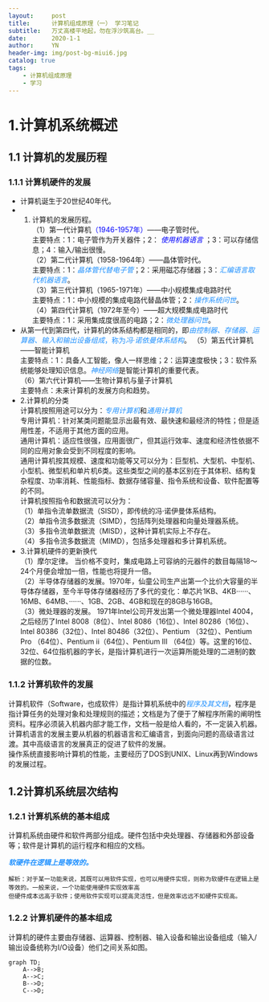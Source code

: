```yaml
---
layout:     post
title:      计算机组成原理（一） 学习笔记
subtitle:   万丈高楼平地起，勿在浮沙筑高台。__
date:       2020-1-1
author:     YN
header-img: img/post-bg-miui6.jpg
catalog: true
tags:
    - 计算机组成原理
    - 学习
--- 
```

# 1.计算机系统概述
## 1.1 计算机的发展历程
###  1.1.1 计算机硬件的发展
- 计算机诞生于20世纪40年代。
- 1. 计算机的发展历程。  
      （1）第一代计算机<font color=blue >（1946-1957年）</font>——电子管时代。  
	             主要特点：1：电子管作为开关器件；2：<font color=blue > *使用机器语言* </font>；3：可以存储信息；4：输入/输出很慢。  
	（2）第二代计算机（1958-1964年）——晶体管时代。  
			主要特点：1：<font color=#1E90FF>*晶体管代替电子管*</font>；2：采用磁芯存储器；3：<font color=#1E90FF>*汇编语言取代机器语言*</font>。  
	（3）第三代计算机（1965-1971年）——中小规模集成电路时代  
			主要特点：1：中小规模的集成电路代替晶体管；2：<font color=#1E90FF>*操作系统问世*</font>。  
	（4）第四代计算机（1972年至今）——超大规模集成电路时代  
			主要特点：1：采用集成度很高的电路；2：<font color=#1E90FF>*微处理器问世*</font>。
- 从第一代到第四代，计算机的体系结构都是相同的，即<font color=#1E90FF>*由控制器、存储器、运算器、输入和输出设备组成*，称为*冯·诺依曼体系结构*</font>。
	（5）第五代计算机——智能计算机  
			主要特点：1：具备人工智能，像人一样思维；2：运算速度极快；3：软件系统能够处理知识信息。<font color=#1E90FF>*神经网络*</font>是智能计算机的重要代表。  
	（6）第六代计算机——生物计算机与量子计算机  
			主要特点：未来计算机的发展方向和趋势。  
- 2.计算机的分类  
  计算机按照用途可以分为：<font color=#1E90FF>*专用计算机*</font>和<font color=#1E90FF>*通用计算机*</font>  
  专用计算机：针对某类问题能显示出最有效、最快速和最经济的特性；但是适用性差，不适用于其他方面的应用。  
  通用计算机：适应性很强，应用面很广，但其运行效率、速度和经济性依据不同的应用对象会受到不同程度的影响。  
  通用计算机按其规模、速度和功能等又可以分为：巨型机、大型机、中型机、小型机、微型机和单片机6类。这些类型之间的基本区别在于其体积、结构复杂程度、功率消耗、性能指标、数据存储容量、指令系统和设备、软件配置等的不同。    
  计算机按照指令和数据流可以分为：  
  	（1）单指令流单数据流（SISD），即传统的冯·诺伊曼体系结构。  
  	（2）单指令流多数据流（SIMD），包括阵列处理器和向量处理器系统。  
  	（3）多指令流单数据流（MISD），这种计算机实际上不存在。  
  	（4）多指令流多数据流（MIMD），包括多处理器和多计算机系统。  
- 3.计算机硬件的更新换代  
  （1）摩尔定律。  当价格不变时，集成电路上可容纳的元器件的数目每隔18～24个月便会增加一倍，性能也将提升一倍。  
  （2）半导体存储器的发展。1970年，仙童公司生产出第一个比价大容量的半导体存储器，至今半导体存储器经历了多代的变化：单芯片1KB、4KB······、16MB、64MB、······、1GB、2GB、4GB和现在的8GB与16GB。  
  （3）微处理器的发展。  1971年Intel公司开发出第一个微处理器Intel 4004，之后经历了Intel 8008（8位）、Intel 8086（16位）、Intel 80286（16位）、Intel 80386（32位）、Intel 80486（32位）、Pentium （32位）、Pentium Pro （64位）、Pentium ⅱ（64位）、Pentium 
 Ⅲ （64位）等。这里的16位、32位、64位指机器的字长，是指计算机进行一次运算所能处理的二进制的数据的位数。  
     
### 1.1.2 计算机软件的发展  
计算机软件（Software，也成软件）是指计算机系统中的<font color=#1E90FF>*程序及其文档*</font>，程序是指计算任务的处理对象和处理规则的描述；文档是为了便于了解程序所需的阐明性资料。程序必须装入机器内部才能工作，文档一般是给人看的，不一定装入机器。  
计算机语言的发展主要从机器的机器语言和汇编语言，到面向问题的高级语言过渡。其中高级语言的发展真正的促进了软件的发展。  
操作系统直接影响计算机的性能，主要经历了DOS到UNIX、Linux再到Windows的发展过程。
## 1.2计算机系统层次结构  
### 1.2.1 计算机系统的基本组成  
计算机系统由硬件和软件两部分组成。硬件包括中央处理器、存储器和外部设备等；软件是计算机的运行程序和相应的文档。
  
<font color=#1E90FF>**_软硬件在逻辑上是等效的。_**  </font>
 
``` 
解析：对于某一功能来说，其既可以用软件实现，也可以用硬件实现，则称为软硬件在逻辑上是等效的。一般来说，一个功能使用硬件实现效率高
但硬件成本远高于软件；使用软件实现可以提高灵活性，但是效率远远不如硬件实现高。
```
### 1.2.2 计算机硬件的基本组成  
计算机的硬件主要由存储器、运算器、控制器、输入设备和输出设备组成（输入/输出设备统称为I/O设备）他们之间关系如图。

```
graph TD;
    A-->B;
    A-->C;
    B-->D;
    C-->D;
```
		